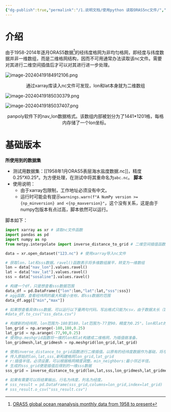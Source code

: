 ```yaml
---
{"dg-publish":true,"permalink":"/1.说明文档/使用python 读取ORAS5nc文件/","created":"2024-04-28T20:33:59.264+08:00"}
---
```


# 介绍

由于1958-2014年逐月ORAS5数据[^1]的经纬度格网为非均匀格网，即经度与纬度数据并非一维数组，而是二维格网结构，因而不可用通常办法读取该nc文件。需要对其进行二维空间插值后才可以对其进行进一步处理。

![image-20240419184912106.png](/img/user/1.%E8%AF%B4%E6%98%8E%E6%96%87%E6%A1%A3/assets/%E4%BD%BF%E7%94%A8python%20%E8%AF%BB%E5%8F%96ORAS5nc%E6%96%87%E4%BB%B6/image-20240419184912106.png)
<center>通过xarray库读入nc文件可发现，lon和lat本身就为二维数组</center>

![image-20240419185030379.png](/img/user/1.%E8%AF%B4%E6%98%8E%E6%96%87%E6%A1%A3/assets/%E4%BD%BF%E7%94%A8python%20%E8%AF%BB%E5%8F%96ORAS5nc%E6%96%87%E4%BB%B6/image-20240419185030379.png)

![image-20240419185037407.png](/img/user/1.%E8%AF%B4%E6%98%8E%E6%96%87%E6%A1%A3/assets/%E4%BD%BF%E7%94%A8python%20%E8%AF%BB%E5%8F%96ORAS5nc%E6%96%87%E4%BB%B6/image-20240419185037407.png)
<center>panpoly软件下的nav_lon数据格式。该数组内部被划分为了1441*1201格，每格内存储了一个lon坐标。</center>

# 基础版本

**所使用到的数据集**
- 测试用数据集：[[1958年1月ORAS5表层海水盐度数据.nc]]，精度0.25°X0.25°。为方便处理，在测试中将其重命名为`abc.nc`。
**脚本**
- 使用说明：
	- 由于xarray包限制，工作地址必须没有中文。
	- 运行时可能会有提示`warnings.warn(f"A NumPy version >={np_minversion} and <{np_maxversion}"`，这个没有关系，这是由于numpy包版本有点过高，脚本依然可以运行。

脚本如下：
```python
import xarray as xr # 读取nc文件函数
import pandas as pd
import numpy as np
from metpy.interpolate import inverse_distance_to_grid # 二维空间插值函数

data = xr.open_dataset("123.nc") # 使用xarray导入nc文件

# 获取lon，lat和sss数据。ravel()函数表示将多维数组展平，转变为一维数组
lon = data["nav_lon"].values.ravel()
lat = data["nav_lat"].values.ravel()
sss = data["sosaline"].values.ravel()

# 构建一个df，只是想查看sss数据范围
data_df = pd.DataFrame({"lon":lon,"lat":lat,"sss":sss})
# agg函数，查看经纬网的最大和最小坐标，即sss数据的范围
data_df.agg(["min","max"])

# 如果想查看具体sss数据，可以运行以下量两句代码。写出格式只能为csv，由于数据太长（1472282）excel写不下。
#data_df.to_csv("sss_data.csv")

# 构建新的经纬网，lon范围为-180至180，lat范围为-77至90，精度为0.25°。lon和lat的范围可以根据agg函数结果设置。产生的是lon和lat的一维数组
lon_grid = np.arange(-180,180,0.25)
lat_grid = np.arange(-77,90,0.25)
# 使用np.meshgrid函数将一维的lon和lat构建成二维格网，为插值做准备。
lon_gridmesh,lat_gridmesh = np.meshgrid(lon_grid,lat_grid)

# 使用inverse_distance_to_grid函数进行二维插值。以原有的经纬度数据作为基础，将与它们最邻近的新格网坐标点值插值出来。
# 传入原始的lon,lat,sss,新构建格网lon_grid,lat_grid
# r:插值半径。必须设置，可以根据格网精度调整。min_neighbors:最小邻近半径。
# 生成的sss_grid便是插值后得到的一维sss数据
sss_grid = inverse_distance_to_grid(lon,lat,sss,lon_gridmesh,lat_gridmesh,r=0.2,min_neighbors=0.1)

# 如果有需要可以将结果输出。行名为纬度，列名为经度。
# sss_result = pd.DataFrame(sss_grid,columns=lon_grid,index=lat_grid)
# sss_result.o_csv("sss_result.csv")
```





[^1]: [ORAS5 global ocean reanalysis monthly data from 1958 to present](https://cds.climate.copernicus.eu/cdsapp#!/dataset/reanalysis-oras5?tab=form)
